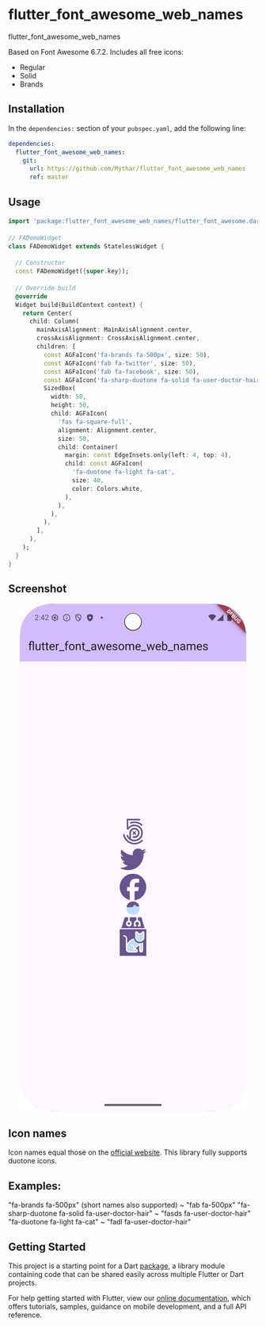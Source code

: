 # flutter_font_awesome_web_names

flutter_font_awesome_web_names

Based on Font Awesome 6.7.2. Includes all free icons:

  * Regular
  * Solid
  * Brands

## Installation

In the `dependencies:` section of your `pubspec.yaml`, add the following line:

```yaml
dependencies:
  flutter_font_awesome_web_names:
    git:
      url: https://github.com/Mythar/flutter_font_awesome_web_names
      ref: master
```

## Usage

```dart
import 'package:flutter_font_awesome_web_names/flutter_font_awesome.dart';

// FADemoWidget
class FADemoWidget extends StatelessWidget {

  // Constructor
  const FADemoWidget({super.key});

  // Override build
  @override
  Widget build(BuildContext context) {
    return Center(
      child: Column(
        mainAxisAlignment: MainAxisAlignment.center,
        crossAxisAlignment: CrossAxisAlignment.center,
        children: [
          const AGFaIcon('fa-brands fa-500px', size: 50),
          const AGFaIcon('fab fa-twitter', size: 50),
          const AGFaIcon('fab fa-facebook', size: 50),
          const AGFaIcon('fa-sharp-duotone fa-solid fa-user-doctor-hair', size: 50),
          SizedBox(
            width: 50,
            height: 50,
            child: AGFaIcon(
              'fas fa-square-full',
              alignment: Alignment.center,
              size: 50,
              child: Container(
                margin: const EdgeInsets.only(left: 4, top: 4),
                child: const AGFaIcon(
                  'fa-duotone fa-light fa-cat',
                  size: 40,
                  color: Colors.white,
                ),
              ),
            ),
          ),
        ],
      ),
    );
  }
}
```

## Screenshot

<p align="center">
    <img src="https://github.com/Mythar/flutter_font_awesome_web_names/blob/master/fa_screenshot_v6.png"/>
</p>

## Icon names

Icon names equal those on the [official website](https://fontawesome.com/icons).
This library fully supports duotone icons.

## Examples:

"fa-brands fa-500px" (short names also supported) ~ "fab fa-500px"
"fa-sharp-duotone fa-solid fa-user-doctor-hair" ~ "fasds fa-user-doctor-hair"
"fa-duotone fa-light fa-cat" ~ "fadl fa-user-doctor-hair"

## Getting Started

This project is a starting point for a Dart
[package](https://flutter.dev/developing-packages/),
a library module containing code that can be shared easily across
multiple Flutter or Dart projects.

For help getting started with Flutter, view our
[online documentation](https://flutter.dev/docs), which offers tutorials,
samples, guidance on mobile development, and a full API reference.
